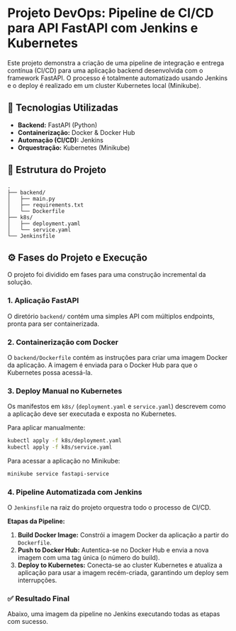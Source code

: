 # Projeto DevOps: Pipeline de CI/CD para API FastAPI com Jenkins e Kubernetes

Este projeto demonstra a criação de uma pipeline de integração e entrega contínua (CI/CD) para uma aplicação backend desenvolvida com o framework FastAPI. O processo é totalmente automatizado usando Jenkins e o deploy é realizado em um cluster Kubernetes local (Minikube).

## 🚀 Tecnologias Utilizadas

* **Backend:** FastAPI (Python)
* **Containerização:** Docker & Docker Hub
* **Automação (CI/CD):** Jenkins
* **Orquestração:** Kubernetes (Minikube)

## 📂 Estrutura do Projeto

```
.
├── backend/
│   ├── main.py
│   ├── requirements.txt
│   └── Dockerfile
├── k8s/
│   ├── deployment.yaml
│   └── service.yaml
└── Jenkinsfile
```

## ⚙️ Fases do Projeto e Execução

O projeto foi dividido em fases para uma construção incremental da solução.

### 1. Aplicação FastAPI

O diretório `backend/` contém uma simples API com múltiplos endpoints, pronta para ser containerizada.

### 2. Containerização com Docker

O `backend/Dockerfile` contém as instruções para criar uma imagem Docker da aplicação. A imagem é enviada para o Docker Hub para que o Kubernetes possa acessá-la.

### 3. Deploy Manual no Kubernetes

Os manifestos em `k8s/` (`deployment.yaml` e `service.yaml`) descrevem como a aplicação deve ser executada e exposta no Kubernetes.

Para aplicar manualmente:
```bash
kubectl apply -f k8s/deployment.yaml
kubectl apply -f k8s/service.yaml
```
Para acessar a aplicação no Minikube:
```bash
minikube service fastapi-service
```

### 4. Pipeline Automatizada com Jenkins

O `Jenkinsfile` na raiz do projeto orquestra todo o processo de CI/CD.

**Etapas da Pipeline:**
1.  **Build Docker Image:** Constrói a imagem Docker da aplicação a partir do `Dockerfile`.
2.  **Push to Docker Hub:** Autentica-se no Docker Hub e envia a nova imagem com uma tag única (o número do build).
3.  **Deploy to Kubernetes:** Conecta-se ao cluster Kubernetes e atualiza a aplicação para usar a imagem recém-criada, garantindo um deploy sem interrupções.

### ✅ Resultado Final

Abaixo, uma imagem da pipeline no Jenkins executando todas as etapas com sucesso.


